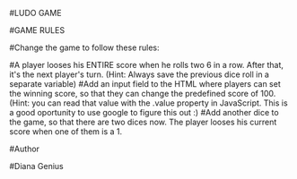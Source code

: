 #LUDO GAME

#GAME RULES

#Change the game to follow these rules:

#A player looses his ENTIRE score when he rolls two 6 in a row. After that, it's the next player's turn. (Hint: Always save the previous dice roll in a separate variable)
#Add an input field to the HTML where players can set the winning score, so that they can change the predefined score of 100. (Hint: you can read that value with the .value property in JavaScript. This is a good oportunity to use google to figure this out :)
#Add another dice to the game, so that there are two dices now. The player looses his current score when one of them is a 1.

#Author

#Diana Genius